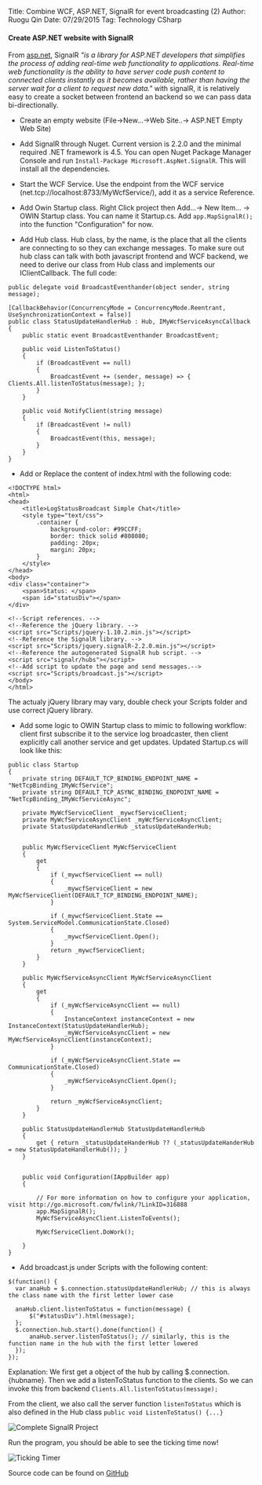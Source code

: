 Title: Combine WCF, ASP.NET, SignalR for event broadcasting (2)
Author: Ruogu Qin
Date: 07/29/2015
Tag: Technology
     CSharp

#### Create ASP.NET website with SignalR

From [asp.net](http://www.asp.net/signalr/overview/getting-started/introduction-to-signalr), SignalR *"is a library for ASP.NET developers that simplifies the process of adding real-time web functionality to applications. Real-time web functionality is the ability to have server code push content to connected clients instantly as it becomes available, rather than having the server wait for a client to request new data."* with signalR, it is relatively easy to create a socket between frontend an backend so we can pass data bi-directionally.

* Create an empty website (File->New...->Web Site..-> ASP.NET Empty Web Site)

* Add SignalR through Nuget. Current version is 2.2.0 and the minimal required .NET framework is 4.5. You can open Nuget Package Manager Console and run `Install-Package Microsoft.AspNet.SignalR`. This will install all the dependencies.

* Start the WCF Service. Use the endpoint from the WCF service (net.tcp://localhost:8733/MyWcfService/), add it as a service Reference.

* Add Owin Startup class. Right Click project then Add...-> New Item... -> OWIN Startup class. You can name it Startup.cs. Add `app.MapSignalR();` into the function "Configuration" for now.

* Add Hub class. Hub class, by the name, is the place that all the clients are connecting to so they can exchange messages. To make sure out hub class can talk with both javascript frontend and WCF backend, we need to derive our class from Hub class and implements our IClientCallback. The full code:

~~~~{.cs}
public delegate void BroadcastEventhander(object sender, string message);

[CallbackBehavior(ConcurrencyMode = ConcurrencyMode.Reentrant, UseSynchronizationContext = false)]
public class StatusUpdateHandlerHub : Hub, IMyWcfServiceAsyncCallback
{
    public static event BroadcastEventhander BroadcastEvent;

    public void ListenToStatus()
    {
        if (BroadcastEvent == null)
        {
            BroadcastEvent += (sender, message) => { Clients.All.listenToStatus(message); };
        }
    }

    public void NotifyClient(string message)
    {
        if (BroadcastEvent != null)
        {
            BroadcastEvent(this, message);
        }
    }
}
~~~~


* Add or Replace the content of index.html with the following code:

~~~~{.html}
<!DOCTYPE html>
<html>
<head>
    <title>LogStatusBroadcast Simple Chat</title>
    <style type="text/css">
        .container {
            background-color: #99CCFF;
            border: thick solid #808080;
            padding: 20px;
            margin: 20px;
        }
    </style>
</head>
<body>
<div class="container">
    <span>Status: </span>
    <span id="statusDiv"></span>
</div>

<!--Script references. -->
<!--Reference the jQuery library. -->
<script src="Scripts/jquery-1.10.2.min.js"></script>
<!--Reference the SignalR library. -->
<script src="Scripts/jquery.signalR-2.2.0.min.js"></script>
<!--Reference the autogenerated SignalR hub script. -->
<script src="signalr/hubs"></script>
<!--Add script to update the page and send messages.-->
<script src="Scripts/broadcast.js"></script>
</body>
</html>
~~~~

  The actualy jQuery library may vary, double check your Scripts folder and use correct jQuery library.


* Add some logic to OWIN Startup class to mimic to following workflow: client first subscribe it to the service log broadcaster, then client explicitly call another service and get updates. Updated Startup.cs will look like this:

~~~~{.cs}
public class Startup
{
    private string DEFAULT_TCP_BINDING_ENDPOINT_NAME = "NetTcpBinding_IMyWcfService";
    private string DEFAULT_TCP_ASYNC_BINDING_ENDPOINT_NAME = "NetTcpBinding_IMyWcfServiceAsync";

    private MyWcfServiceClient _mywcfServiceClient;
    private MyWcfServiceAsyncClient _myWcfServiceAsyncClient;
    private StatusUpdateHandlerHub _statusUpdateHanderHub;


    public MyWcfServiceClient MyWcfServiceClient
    {
        get
        {
            if (_mywcfServiceClient == null)
            {
                _mywcfServiceClient = new MyWcfServiceClient(DEFAULT_TCP_BINDING_ENDPOINT_NAME);
            }

            if (_mywcfServiceClient.State == System.ServiceModel.CommunicationState.Closed)
            {
                _mywcfServiceClient.Open();
            }
            return _mywcfServiceClient;
        }
    }

    public MyWcfServiceAsyncClient MyWcfServiceAsyncClient
    {
        get
        {
            if (_myWcfServiceAsyncClient == null)
            {
                InstanceContext instanceContext = new InstanceContext(StatusUpdateHandlerHub);
                _myWcfServiceAsyncClient = new MyWcfServiceAsyncClient(instanceContext);
            }

            if (_myWcfServiceAsyncClient.State == CommunicationState.Closed)
            {
                _myWcfServiceAsyncClient.Open();
            }

            return _myWcfServiceAsyncClient;
        }
    }

    public StatusUpdateHandlerHub StatusUpdateHandlerHub
    {
        get { return _statusUpdateHanderHub ?? (_statusUpdateHanderHub = new StatusUpdateHandlerHub()); }
    }


    public void Configuration(IAppBuilder app)
    {

        // For more information on how to configure your application, visit http://go.microsoft.com/fwlink/?LinkID=316888
        app.MapSignalR();
        MyWcfServiceAsyncClient.ListenToEvents();

        MyWcfServiceClient.DoWork();

    }
}
~~~~

* Add broadcast.js under Scripts with the following content:

~~~~{.js}
$(function() {
  var anaHub = $.connection.statusUpdateHandlerHub; // this is always the class name with the first letter lower case

  anaHub.client.listenToStatus = function(message) {
      $("#statusDiv").html(message);
  };
  $.connection.hub.start().done(function() {
      anaHub.server.listenToStatus(); // similarly, this is the function name in the hub with the first letter lowered
  });
});
~~~~

Explanation: We first get a object of the hub by calling $.connection.{hubname}. Then we add a listenToStatus function to the clients. So we can invoke this from backend `Clients.All.listenToStatus(message);`  

From the client, we also call the server function `listenToStatus` which is also defined in the Hub class `public void ListenToStatus() {...}`

![Complete SignalR Project](/home/ruogu/Pictures/SignalR/signalR_asp_net.png)

Run the program, you should be able to see the ticking time now!

![Ticking Timer](/home/ruogu/Pictures/SignalR/final_result.png)

Source code can be found on [GitHub](https://github.com/evertqin/DotNetDemos/tree/master/SignalR_ASP_WCF)
